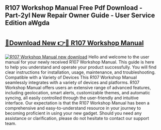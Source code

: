 ## R107 Workshop Manual Free Pdf Download - Part-2yl New Repair Owner Guide - User Service Edition aWgda

# <h2><a href="http://cf24496.oget.top/?id=R107+Workshop+Manual">🔗Download New 👉🔴 R107 Workshop Manual</a></h2>

[![R107 Workshop Manual new download](https://i.imgur.com/5g1atiW.png)](http://cf24496.oget.top/?id=R107+Workshop+Manual)
Hello and welcome to the user manual for your newly received R107 Workshop Manual. This guide is here to help you understand and operate your product successfully. You will find clear instructions for installation, usage, maintenance, and troubleshooting. Compatible with a Variety of Devices This R107 Workshop Manual seamlessly integrates with a variety of devices and platforms. R107 Workshop Manual offers users an extensive range of advanced features, including geolocation, smart alerts, customizable themes, and automatic syncing, all easily controlled through the user-friendly and intuitive interface. Our expectation is that the R107 Workshop Manual has been a comprehensive and easy-to-understand resource in your journey to becoming proficient in using your new gadget. Should you need any assistance or clarification, please do not hesitate to contact our support team.
